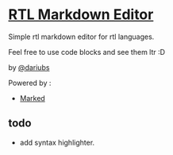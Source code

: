 [RTL Markdown Editor](dariubs.github.io/rtlmd)
=====
Simple rtl markdown editor for rtl languages.

Feel free to use code blocks and see them ltr :D

by [@dariubs](http://dariubs.github.io)

Powered by :
* [Marked](https://github.com/chjj/marked)

todo
-----
* add syntax highlighter.